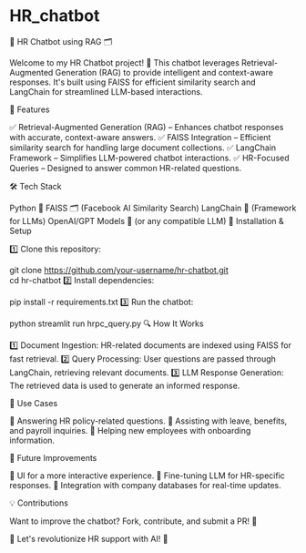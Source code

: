 # HR_chatbot
🏢 HR Chatbot using RAG 🗂️

Welcome to my HR Chatbot project! 🤖 This chatbot leverages Retrieval-Augmented Generation (RAG) to provide intelligent and context-aware responses. It's built using FAISS for efficient similarity search and LangChain for streamlined LLM-based interactions.

🚀 Features

✅ Retrieval-Augmented Generation (RAG) – Enhances chatbot responses with accurate, context-aware answers.
✅ FAISS Integration – Efficient similarity search for handling large document collections.
✅ LangChain Framework – Simplifies LLM-powered chatbot interactions.
✅ HR-Focused Queries – Designed to answer common HR-related questions.

🛠️ Tech Stack

Python 🐍
FAISS 🗂️ (Facebook AI Similarity Search)
LangChain 🔗 (Framework for LLMs)
OpenAI/GPT Models 🧠 (or any compatible LLM)
📂 Installation & Setup

1️⃣ Clone this repository:

git clone https://github.com/your-username/hr-chatbot.git  
cd hr-chatbot
2️⃣ Install dependencies:

pip install -r requirements.txt
3️⃣ Run the chatbot:

python streamlit run hrpc_query.py
🔍 How It Works

1️⃣ Document Ingestion: HR-related documents are indexed using FAISS for fast retrieval.
2️⃣ Query Processing: User questions are passed through LangChain, retrieving relevant documents.
3️⃣ LLM Response Generation: The retrieved data is used to generate an informed response.

🎯 Use Cases

💼 Answering HR policy-related questions.
📅 Assisting with leave, benefits, and payroll inquiries.
🤝 Helping new employees with onboarding information.

🚀 Future Improvements

🔹 UI for a more interactive experience.
🔹 Fine-tuning LLM for HR-specific responses.
🔹 Integration with company databases for real-time updates.

💡 Contributions

Want to improve the chatbot? Fork, contribute, and submit a PR! 🚀

🚀 Let's revolutionize HR support with AI! 🤖
